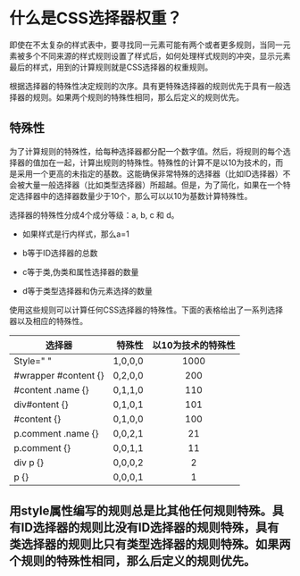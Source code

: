 # 什么是CSS选择器权重？

即使在不太复杂的样式表中，要寻找同一元素可能有两个或者更多规则，当同一元素被多个不同来源的样式规则设置了样式后，如何处理样式规则的冲突，显示元素最后的样式，用到的计算规则就是CSS选择器的权重规则。

根据选择器的特殊性决定规则的次序。具有更特殊选择器的规则优先于具有一般选择器的规则。如果两个规则的特殊性相同，那么后定义的规则优先。

## 特殊性

为了计算规则的特殊性，给每种选择器都分配一个数字值。然后，将规则的每个选择器的值加在一起，计算出规则的特殊性。特殊性的计算不是以10为技术的，而是采用一个更高的未指定的基数。这能确保非常特殊的选择器（比如ID选择器）不会被大量一般选择器（比如类型选择器）所超越。但是，为了简化，如果在一个特定选择器中的选择器数量少于10个，那么可以以10为基数计算特殊性。

选择器的特殊性分成4个成分等级：a, b, c 和 d。

- 如果样式是行内样式，那么a=1

- b等于ID选择器的总数

- c等于类,伪类和属性选择器的数量

- d等于类型选择器和伪元素选择的数量

使用这些规则可以计算任何CSS选择器的特殊性。下面的表格给出了一系列选择器以及相应的特殊性。

选择器                  |     特殊性 | 以10为技术的特殊性
-------------------- | ------: | :--------:
Style=" "            | 1,0,0,0 |    1000
#wrapper #content {} | 0,2,0,0 |    200
#content .name {}    | 0,1,1,0 |    110
div#ontent {}        | 0,1,0,1 |    101
#content {}          | 0,1,0,0 |    100
p.comment .name {}   | 0,0,2,1 |     21
p.comment {}         | 0,0,1,1 |     11
div p {}             | 0,0,0,2 |     2
p {}                 | 0,0,0,1 |     1

## 用style属性编写的规则总是比其他任何规则特殊。具有ID选择器的规则比没有ID选择器的规则特殊，具有类选择器的规则比只有类型选择器的规则特殊。如果两个规则的特殊性相同，那么后定义的规则优先。
